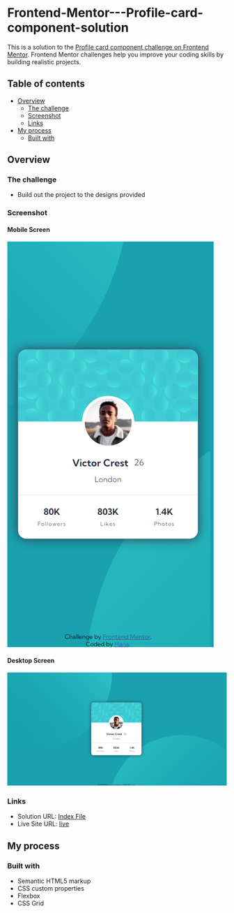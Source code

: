 # Frontend-Mentor---Profile-card-component-solution

This is a solution to the [Profile card component challenge on Frontend Mentor](https://www.frontendmentor.io/challenges/profile-card-component-cfArpWshJ). Frontend Mentor challenges help you improve your coding skills by building realistic projects. 

## Table of contents

- [Overview](#overview)
  - [The challenge](#the-challenge)
  - [Screenshot](#screenshot)
  - [Links](#links)
- [My process](#my-process)
  - [Built with](#built-with)


## Overview

### The challenge

- Build out the project to the designs provided

### Screenshot

#### Mobile Screen

<img src="images/mobile.png">

#### Desktop Screen

<img src="images/desktop.png">

### Links

- Solution URL: [Index File](https://github.com/hanaS98/Frontend-Mentor---Profile-card-component-solution/blob/main/index.html)
- Live Site URL: [live](https://hanas98.github.io/Frontend-Mentor---Profile-card-component-solution/)

## My process

### Built with

- Semantic HTML5 markup
- CSS custom properties
- Flexbox
- CSS Grid
